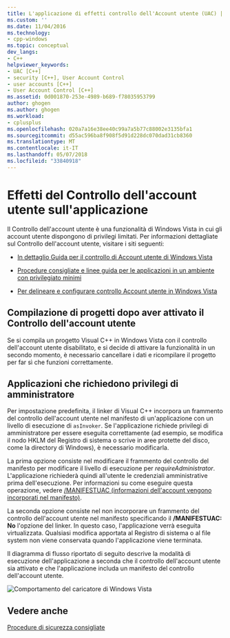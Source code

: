 ```yaml
---
title: L'applicazione di effetti controllo dell'Account utente (UAC) | Documenti Microsoft
ms.custom: ''
ms.date: 11/04/2016
ms.technology:
- cpp-windows
ms.topic: conceptual
dev_langs:
- C++
helpviewer_keywords:
- UAC [C++]
- security [C++], User Account Control
- user accounts [C++]
- User Account Control [C++]
ms.assetid: 0d001870-253e-4989-b689-f78035953799
author: ghogen
ms.author: ghogen
ms.workload:
- cplusplus
ms.openlocfilehash: 020a7a16e38ee40c99a7a5b77c88002e3135bfa1
ms.sourcegitcommit: d55ac596ba8f908f5d91d228dc070dad31cb8360
ms.translationtype: MT
ms.contentlocale: it-IT
ms.lasthandoff: 05/07/2018
ms.locfileid: "33840918"
---
```

# <a name="how-user-account-control-uac-affects-your-application"></a>Effetti del Controllo dell'account utente sull'applicazione
Il Controllo dell'account utente è una funzionalità di Windows Vista in cui gli account utente dispongono di privilegi limitati. Per informazioni dettagliate sul Controllo dell'account utente, visitare i siti seguenti:  
  
-   [In dettaglio Guida per il controllo di Account utente di Windows Vista](http://go.microsoft.com/fwlink/p/?linkid=53781)  
  
-   [Procedure consigliate e linee guida per le applicazioni in un ambiente con privilegiato minimi](http://go.microsoft.com/fwlink/p/?linkid=82444)  
  
-   [Per delineare e configurare controllo Account utente in Windows Vista](http://go.microsoft.com/fwlink/p/?linkid=82445)  
  
## <a name="building-projects-after-enabling-uac"></a>Compilazione di progetti dopo aver attivato il Controllo dell'account utente  
 Se si compila un progetto Visual C++ in Windows Vista con il controllo dell'account utente disabilitato, e si decide di attivare la funzionalità in un secondo momento, è necessario cancellare i dati e ricompilare il progetto per far sì che funzioni correttamente.  
  
## <a name="applications-that-require-administrative-privileges"></a>Applicazioni che richiedono privilegi di amministratore  
 Per impostazione predefinita, il linker di Visual C++ incorpora un frammento del controllo dell'account utente nel manifesto di un'applicazione con un livello di esecuzione di `asInvoker`. Se l'applicazione richiede privilegi di amministratore per essere eseguita correttamente (ad esempio, se modifica il nodo HKLM del Registro di sistema o scrive in aree protette del disco, come la directory di Windows), è necessario modificarla.  
  
 La prima opzione consiste nel modificare il frammento del controllo del manifesto per modificare il livello di esecuzione per *requireAdministrator*. L'applicazione richiederà quindi all'utente le credenziali amministrative prima dell'esecuzione. Per informazioni su come eseguire questa operazione, vedere [/MANIFESTUAC (informazioni dell'account vengono incorporati nel manifesto)](../build/reference/manifestuac-embeds-uac-information-in-manifest.md).  
  
 La seconda opzione consiste nel non incorporare un frammento del controllo dell'account utente nel manifesto specificando il **/MANIFESTUAC: No** l'opzione del linker. In questo caso, l'applicazione verrà eseguita virtualizzata. Qualsiasi modifica apportata al Registro di sistema o al file system non viene conservata quando l'applicazione viene terminata.  
  
 Il diagramma di flusso riportato di seguito descrive la modalità di esecuzione dell'applicazione a seconda che il controllo dell'account utente sia attivato e che l'applicazione includa un manifesto del controllo dell'account utente.  
  
 ![Comportamento del caricatore di Windows Vista](media/uacflowchart.png "UACflowchart")  
  
## <a name="see-also"></a>Vedere anche  
 [Procedure di sicurezza consigliate](security-best-practices-for-cpp.md)